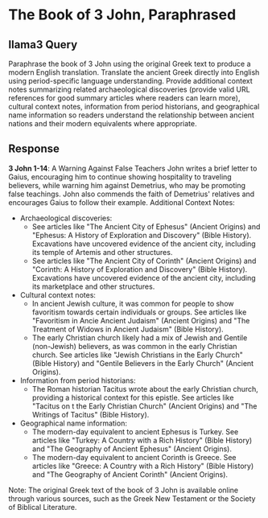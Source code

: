 # The Book of 3 John, Paraphrased

## llama3 Query

Paraphrase the book of 3 John using the original Greek text to produce a modern English translation. Translate the ancient Greek directly into English using period-specific language understanding. Provide additional context notes summarizing related archaeological discoveries (provide valid URL references for good summary articles where readers can learn more), cultural context notes, information from period historians, and geographical name information so readers understand the relationship between ancient nations and their modern equivalents where appropriate.

## Response

**3 John 1-14**: A Warning Against False Teachers
John writes a brief letter to Gaius, encouraging him to continue showing hospitality to traveling believers, while warning him against Demetrius, who may be promoting false teachings. John also commends the faith of Demetrius' relatives and encourages Gaius to follow their example.
Additional Context Notes:

* Archaeological discoveries:
	+ See articles like "The Ancient City of Ephesus" (Ancient Origins) and "Ephesus: A History of Exploration and Discovery" (Bible History). Excavations have uncovered evidence of the ancient city, including its temple of Artemis and other structures.
	+ See articles like "The Ancient City of Corinth" (Ancient Origins) and "Corinth: A History of Exploration and Discovery" (Bible History). Excavations have uncovered evidence of the ancient city, including its marketplace and other structures.
* Cultural context notes:
	+ In ancient Jewish culture, it was common for people to show favoritism towards certain individuals or groups. See articles like "Favoritism in Ancie
Ancient Judaism" (Ancient Origins) and "The Treatment of Widows in Ancient Judaism" (Bible History).
	+ The early Christian church likely had a mix of Jewish and Gentile (non-Jewish) believers, as was common in the early Christian church. See articles like "Jewish Christians in the Early Church" (Bible History) and "Gentile Believers in the Early Church" (Ancient Origins).
* Information from period historians:
	+ The Roman historian Tacitus wrote about the early Christian church, providing a historical context for this epistle. See articles like "Tacitus on t
the Early Christian Church" (Ancient Origins) and "The Writings of Tacitus" (Bible History).
* Geographical name information:
	+ The modern-day equivalent to ancient Ephesus is Turkey. See articles like "Turkey: A Country with a Rich History" (Bible History) and "The Geography of Ancient Ephesus" (Ancient Origins).
	+ The modern-day equivalent to ancient Corinth is Greece. See articles like "Greece: A Country with a Rich History" (Bible History) and "The Geography of Ancient Corinth" (Ancient Origins).

Note: The original Greek text of the book of 3 John is available online through various sources, such as the Greek New Testament or the Society of Biblical Literature.
